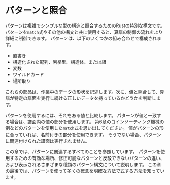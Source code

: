 # パターンと照合

パターンは複雑でシンプルな型の構造と照合するためのRustの特別な構文です。
パターンを`match`式やその他の構文と共に使用すると、算譜の制御の流れをより詳細に制御できます。
パターンは、以下のいくつかの組み合わせで構成されます。

* 直書き
* 構造化された配列、列挙型、構造体、または組
* 変数
* ワイルドカード
* 場所取り

これらの部品は、作業中のデータの形状を記述します。次に、値と照合して、算譜が特定の譜面を実行し続ける正しいデータを持っているかどうかを判断します。

パターンを使用するには、それをある値と比較します。
パターンが値と一致する場合は、譜面内の値の部分を使用します。
第6章のコインソーティング機械の例などのパターンを使用した`match`式を思い出してください。
値がパターンの形に合っていれば、名前付きの部分を使用できます。
そうでない場合、パターンに関連付けられた譜面は実行されません。

この章では、パターンに関連するすべてのことを参照しています。
パターンを使用するための有効な場所、修正可能なパターンと反駁できないパターンの違い、および表示されるさまざまな種類のパターン構文について説明します。
この章の最後では、パターンを使って多くの概念を明確な方法で式する方法を知っています。
